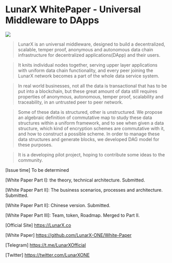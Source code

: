 # LunarX WhitePaper - Universal Middleware to DApps

![](https://img.shields.io/badge/White--Paper-v0.6.0-green.svg)

>LunarX is an universal middleware, designed to build a decentralized, scalable, temper proof, anonymous and autonomous data chain infrastructure for decentralized applications(DApp) and their users. 

>It knits individual nodes together, serving upper layer applications with uniform data chain functionality, and every peer joining the LunarX network becomes a part of the whole data service system.

>In real world businesses, not all the data is transactional that has to be put into a blockchain, but these great amount of data still requires properties of anonymous, autonomous, temper proof, scalability and traceability, in an untrusted peer to peer network.

>Some of these data is structured, other is unstructured. We propose an algebraic definition of commutative map to study these data structures within a uniform framework, and to see when given a data structure, 
which kind of encryption schemes are commutative with it, and how to construct a possible scheme.
In order to manage these data structures and generate blocks, we developed DAG model for these purposes. 

>It is a developing pilot project, hoping to contribute some ideas to the community.

[Issue time] To be determined

[White Paper Part I]: the theory, technical architecture. Submitted. 

[White Paper Part II]: The business scenarios, processes and architecture. Submitted. 

[White Paper Part II]: Chinese version. Submitted. 

[White Paper Part III]: Team, token, Roadmap. Merged to Part II. 


[Official Site] https://LunarX.co

[White Paper] https://github.com/LunarX-ONE/White-Paper

[Telegram] https://t.me/LunarXOfficial 

[Twitter] https://twitter.com/LunarXONE
